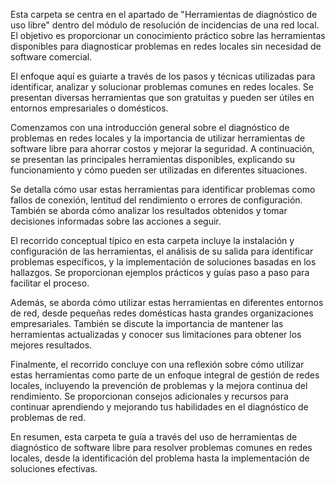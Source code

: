 Esta carpeta se centra en el apartado de "Herramientas de diagnóstico de uso libre" dentro del módulo de resolución de incidencias de una red local. El objetivo es proporcionar un conocimiento práctico sobre las herramientas disponibles para diagnosticar problemas en redes locales sin necesidad de software comercial.

El enfoque aquí es guiarte a través de los pasos y técnicas utilizadas para identificar, analizar y solucionar problemas comunes en redes locales. Se presentan diversas herramientas que son gratuitas y pueden ser útiles en entornos empresariales o domésticos.

Comenzamos con una introducción general sobre el diagnóstico de problemas en redes locales y la importancia de utilizar herramientas de software libre para ahorrar costos y mejorar la seguridad. A continuación, se presentan las principales herramientas disponibles, explicando su funcionamiento y cómo pueden ser utilizadas en diferentes situaciones.

Se detalla cómo usar estas herramientas para identificar problemas como fallos de conexión, lentitud del rendimiento o errores de configuración. También se aborda cómo analizar los resultados obtenidos y tomar decisiones informadas sobre las acciones a seguir.

El recorrido conceptual típico en esta carpeta incluye la instalación y configuración de las herramientas, el análisis de su salida para identificar problemas específicos, y la implementación de soluciones basadas en los hallazgos. Se proporcionan ejemplos prácticos y guías paso a paso para facilitar el proceso.

Además, se aborda cómo utilizar estas herramientas en diferentes entornos de red, desde pequeñas redes domésticas hasta grandes organizaciones empresariales. También se discute la importancia de mantener las herramientas actualizadas y conocer sus limitaciones para obtener los mejores resultados.

Finalmente, el recorrido concluye con una reflexión sobre cómo utilizar estas herramientas como parte de un enfoque integral de gestión de redes locales, incluyendo la prevención de problemas y la mejora continua del rendimiento. Se proporcionan consejos adicionales y recursos para continuar aprendiendo y mejorando tus habilidades en el diagnóstico de problemas de red.

En resumen, esta carpeta te guía a través del uso de herramientas de diagnóstico de software libre para resolver problemas comunes en redes locales, desde la identificación del problema hasta la implementación de soluciones efectivas.
